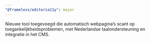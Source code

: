 ```yaml
---
"@frameless/editoria11y": major
---
```


Nieuwe tool toegevoegd die automatisch webpagina’s scant op toegankelijkheidsproblemen, met Nederlandse taalondersteuning en integratie in het CMS.

